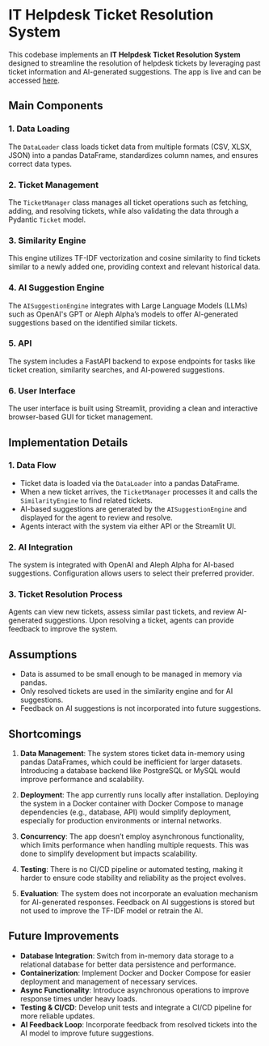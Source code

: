 # IT Helpdesk Ticket Resolution System

This codebase implements an **IT Helpdesk Ticket Resolution System** designed to streamline the resolution of helpdesk tickets by leveraging past ticket information and AI-generated suggestions. The app is live and can be accessed [here](https://grjtzb38rvrjlw4hbpfhx3.streamlit.app/).

## Main Components

### 1. Data Loading
The `DataLoader` class loads ticket data from multiple formats (CSV, XLSX, JSON) into a pandas DataFrame, standardizes column names, and ensures correct data types.

### 2. Ticket Management
The `TicketManager` class manages all ticket operations such as fetching, adding, and resolving tickets, while also validating the data through a Pydantic `Ticket` model.

### 3. Similarity Engine
This engine utilizes TF-IDF vectorization and cosine similarity to find tickets similar to a newly added one, providing context and relevant historical data.

### 4. AI Suggestion Engine
The `AISuggestionEngine` integrates with Large Language Models (LLMs) such as OpenAI's GPT or Aleph Alpha’s models to offer AI-generated suggestions based on the identified similar tickets.

### 5. API
The system includes a FastAPI backend to expose endpoints for tasks like ticket creation, similarity searches, and AI-powered suggestions.

### 6. User Interface
The user interface is built using Streamlit, providing a clean and interactive browser-based GUI for ticket management.

## Implementation Details

### 1. Data Flow
- Ticket data is loaded via the `DataLoader` into a pandas DataFrame.
- When a new ticket arrives, the `TicketManager` processes it and calls the `SimilarityEngine` to find related tickets.
- AI-based suggestions are generated by the `AISuggestionEngine` and displayed for the agent to review and resolve.
- Agents interact with the system via either API or the Streamlit UI.

### 2. AI Integration
The system is integrated with OpenAI and Aleph Alpha for AI-based suggestions. Configuration allows users to select their preferred provider.

### 3. Ticket Resolution Process
Agents can view new tickets, assess similar past tickets, and review AI-generated suggestions. Upon resolving a ticket, agents can provide feedback to improve the system.

## Assumptions
- Data is assumed to be small enough to be managed in memory via pandas.
- Only resolved tickets are used in the similarity engine and for AI suggestions.
- Feedback on AI suggestions is not incorporated into future suggestions.

## Shortcomings

1. **Data Management**: The system stores ticket data in-memory using pandas DataFrames, which could be inefficient for larger datasets. Introducing a database backend like PostgreSQL or MySQL would improve performance and scalability.
   
2. **Deployment**: The app currently runs locally after installation. Deploying the system in a Docker container with Docker Compose to manage dependencies (e.g., database, API) would simplify deployment, especially for production environments or internal networks.

3. **Concurrency**: The app doesn’t employ asynchronous functionality, which limits performance when handling multiple requests. This was done to simplify development but impacts scalability.

4. **Testing**: There is no CI/CD pipeline or automated testing, making it harder to ensure code stability and reliability as the project evolves.

5. **Evaluation**: The system does not incorporate an evaluation mechanism for AI-generated responses. Feedback on AI suggestions is stored but not used to improve the TF-IDF model or retrain the AI.

## Future Improvements
- **Database Integration**: Switch from in-memory data storage to a relational database for better data persistence and performance.
- **Containerization**: Implement Docker and Docker Compose for easier deployment and management of necessary services.
- **Async Functionality**: Introduce asynchronous operations to improve response times under heavy loads.
- **Testing & CI/CD**: Develop unit tests and integrate a CI/CD pipeline for more reliable updates.
- **AI Feedback Loop**: Incorporate feedback from resolved tickets into the AI model to improve future suggestions.

